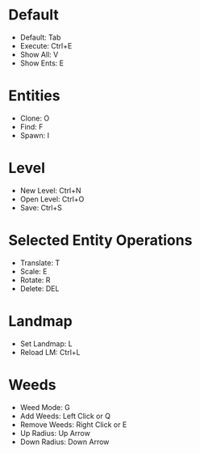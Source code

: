 # Default
- Default:      Tab
- Execute:      Ctrl+E         
- Show All:     V
- Show Ents:    E

# Entities
- Clone:        O
- Find:         F
- Spawn:        I

# Level
- New Level:    Ctrl+N
- Open Level:   Ctrl+O
- Save:         Ctrl+S

# Selected Entity Operations
- Translate:    T
- Scale:        E
- Rotate:       R
- Delete:       DEL

# Landmap
- Set Landmap:  L
- Reload LM:    Ctrl+L   

# Weeds
- Weed Mode:    G
- Add Weeds:    Left Click or Q
- Remove Weeds: Right Click or E
- Up Radius:    Up Arrow
- Down Radius:  Down Arrow
